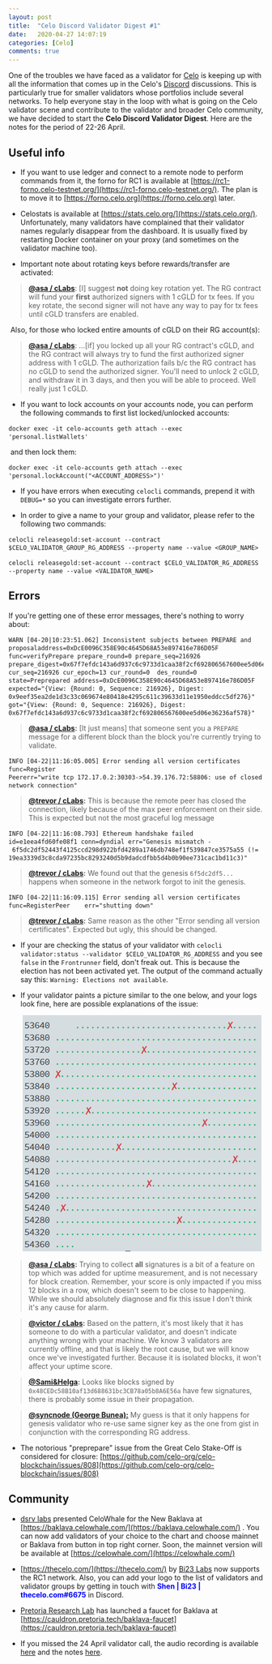 ```yaml
---
layout: post
title:  "Celo Discord Validator Digest #1"
date:   2020-04-27 14:07:19
categories: [Celo]
comments: true
---
```

One of the troubles we have faced as a validator for [Celo](https://celo.org/) is keeping up with all the information that comes up in the Celo's [Discord](https://discord.gg/6yWMkgM) discussions. This is particularly true for smaller validators whose portfolios include several networks. To help everyone stay in the loop with what is going on the Celo validator scene and contribute to the validator and broader Celo community, we have decided to start the **Celo Discord Validator Digest**. Here are the notes for the period of 22-26 April.

<!--more-->

## Useful info

* If you want to use ledger and connect to a remote node to perform commands from it, the forno for RC1 is available at [https://rc1-forno.celo-testnet.org/](https://rc1-forno.celo-testnet.org/). The plan is to move it to [https://forno.celo.org](https://forno.celo.org) later.

* Celostats is available at [https://stats.celo.org/](https://stats.celo.org/). Unfortunately, many validators have complained that their validator names regularly disappear from the dashboard. It is usually fixed by restarting Docker container on your proxy (and sometimes on the validator machine too).

* Important note about rotating keys before rewards/transfer are activated:

> **[@asa / cLabs](https://discordapp.com/channels/600834479145353243/697229909545713775/703212256812335114)**: [I] suggest **not** doing key rotation yet. The RG contract will fund your **first** authorized signers with 1 cGLD for tx fees. If you key rotate, the second signer will not have any way to pay for tx fees until cGLD transfers are enabled.

​		Also, for those who locked entire amounts of cGLD on their RG account(s):

> **[@asa / cLabs](https://discordapp.com/channels/600834479145353243/697229909545713775/703212256812335114)**: ...[if] you locked up all your RG contract's cGLD, and the RG contract will always try to fund the first authorized signer address with 1 cGLD. The authorization fails b/c the RG contract has no cGLD to send the authorized signer. You'll need to unlock 2 cGLD, and withdraw it in 3 days, and then you will be able to proceed. Well really just 1 cGLD.

* If you want to lock accounts on your accounts node, you can perform the following commands to first list locked/unlocked accounts:

```
docker exec -it celo-accounts geth attach --exec 'personal.listWallets'
```

​		and then lock them:

```
docker exec -it celo-accounts geth attach --exec 'personal.lockAccount("<ACCOUNT_ADDRESS>")'
```

* If you have errors when executing `celocli` commands, prepend it with `DEBUG=*` so you can investigate errors further.

* In order to give a name to your group and validator, please refer to the following two commands:

```
celocli releasegold:set-account --contract $CELO_VALIDATOR_GROUP_RG_ADDRESS --property name --value <GROUP_NAME>
```

```
celocli releasegold:set-account --contract $CELO_VALIDATOR_RG_ADDRESS --property name --value <VALIDATOR_NAME>
```


## Errors

If you're getting one of these error messages, there's nothing to worry about:

```
WARN [04-20|10:23:51.062] Inconsistent subjects between PREPARE and proposaladdress=0xDcE0096C358E90c4645D68A53e897416e786D05F
func=verifyPrepare prepare_round=0 prepare_seq=216926 prepare_digest=0x67f7efdc143a6d937c6c9733d1caa38f2cf692806567600ee5d06e36236af578
cur_seq=216926 cur_epoch=13 cur_round=0  des_round=0  state=Preprepared address=0xDcE0096C358E90c4645D68A53e897416e786D05F
expected="{View: {Round: 0, Sequence: 216926}, Digest: 0x9eef35ea2de1d3c33c069674e80418e4295c611c39633d11e1950eddcc5df276}"
got="{View: {Round: 0, Sequence: 216926}, Digest: 0x67f7efdc143a6d937c6c9733d1caa38f2cf692806567600ee5d06e36236af578}"
```
> **[@asa / cLabs](https://discordapp.com/channels/600834479145353243/638489933740376068/701760565852504074):** [It just means] that someone sent you a `PREPARE` message for a different block than the block you're currently trying to validate.

```
INFO [04-22|11:16:05.005] Error sending all version certificates   func=Register
Peererr="write tcp 172.17.0.2:30303->54.39.176.72:58806: use of closed network connection"
```

> **[@trevor / cLabs](https://discordapp.com/channels/600834479145353243/697229909545713775/702479532153634857):** This is because the remote peer has closed the connection, likely because of the max peer enforcement on their side. This is expected but not the most graceful log message

```
INFO [04-22|11:16:08.793] Ethereum handshake failed                id=e1eea4fd60fe08f1 conn=dyndial err="Genesis mismatch -
 6f5dc2df52443f4125ccd298d922bfd4289a1746db748ef1f539847ce3575a55 (!= 19ea3339d3c8cda97235bc8293240d5b9dadcdfbb5d4b0b90ee731cac1bd11c3)"
```

> **[@trevor / cLabs](https://discordapp.com/channels/600834479145353243/697229909545713775/702479532153634857):** We found out that the genesis `6f5dc2df5...` happens when someone in the network forgot to init the genesis.

```
INFO [04-22|11:16:09.115] Error sending all version certificates   func=RegisterPeer    err="shutting down"
```

> **[@trevor / cLabs](https://discordapp.com/channels/600834479145353243/697229909545713775/702479532153634857):** Same reason as the other "Error sending all version certificates". Expected but ugly, this should be changed.

* If your are checking the status of your validator with `celocli validator:status --validator $CELO_VALIDATOR_RG_ADDRESS` and you see `false` in the `Frontrunner` field, don't freak out. This is because the election has not been activated yet. The output of the command actually say this: `Warning: Elections not available`.

* If your validator paints a picture similar to the one below, and your logs look fine, here are possible explanations of the issue:

  <center><img src="/img/Termius_44iBYnbgtu.png"></center>

> **[@asa / cLabs](https://discordapp.com/channels/600834479145353243/601046166620078100/702889132405293238):** Trying to collect **all** signatures is a bit of a feature on top which was added for uptime measurement, and is not necessary for block creation. Remember, your score is only impacted if you miss 12 blocks in a row, which doesn't seem to be close to happening. While we should absolutely diagnose and fix this issue I don't think it's any cause for alarm.

> **[@victor / cLabs](https://discordapp.com/channels/600834479145353243/601046166620078100/703708914721619988):** Based on the pattern, it's most likely that it has someone to do with a particular validator, and doesn't indicate anything wrong with your machine. We know 3 validators are currently offline, and that is likely the root cause, but we will know once we've investigated further. Because it is isolated blocks, it won't affect your uptime score.

> **[@Sami&Helga](https://discordapp.com/channels/600834479145353243/601046166620078100/702911034293485608):** Looks like blocks signed by `0x48CEDc58B10af13d688631bc3CB78a05b8A6E56a` have few signatures, there is probably some issue in their propagation.

> **[@syncnode (George Bunea):](https://discordapp.com/channels/600834479145353243/601046166620078100/703542025886105670)** My guess is that it only happens for genesis validator who re-use same signer key as the one from gist in  conjunction with the corresponding RG address.

* The notorious "preprepare" issue from the Great Celo Stake-Off is considered for closure: [https://github.com/celo-org/celo-blockchain/issues/808](https://github.com/celo-org/celo-blockchain/issues/808)

## Community

* [dsrv labs](https://www.dsrvlabs.com/) presented CeloWhale for the New Baklava at [https://baklava.celowhale.com/](https://baklava.celowhale.com/) . You can now add validators of your choice to the chart and choose mainnet or Baklava from button in top right corner. Soon, the mainnet version will be available at [https://celowhale.com/](https://celowhale.com/)

* [https://thecelo.com/](https://thecelo.com/) by [Bi23 Labs](https://bi23.com/) now supports the RC1 network. Also, you can add your logo to the list of validators and validator groups by getting in touch with <span style="color:blue">**Shen | Bi23 | thecelo.com#6675**</span> in Discord.

* [Pretoria Research Lab](https://cauldron.pretoria.tech/) has launched a faucet for Baklava at [https://cauldron.pretoria.tech/baklava-faucet](https://cauldron.pretoria.tech/baklava-faucet)

* If you missed the 24 April validator call, the audio recording is available [here](https://zoom.us/rec/play/6JUrcOj8pz43HNyV4gSDAfItW42_Ka2s0SMar6ILz0jkUHlXZFCvNeQVZ-WnKhpuEf4HgoSip3IS2sA5) and the notes [here](https://docs.google.com/document/d/1OrSnTjvYgHC41JxdwJ_fMrcQiJOanRaZLgZVqPscTBA/edit?usp=sharing).
